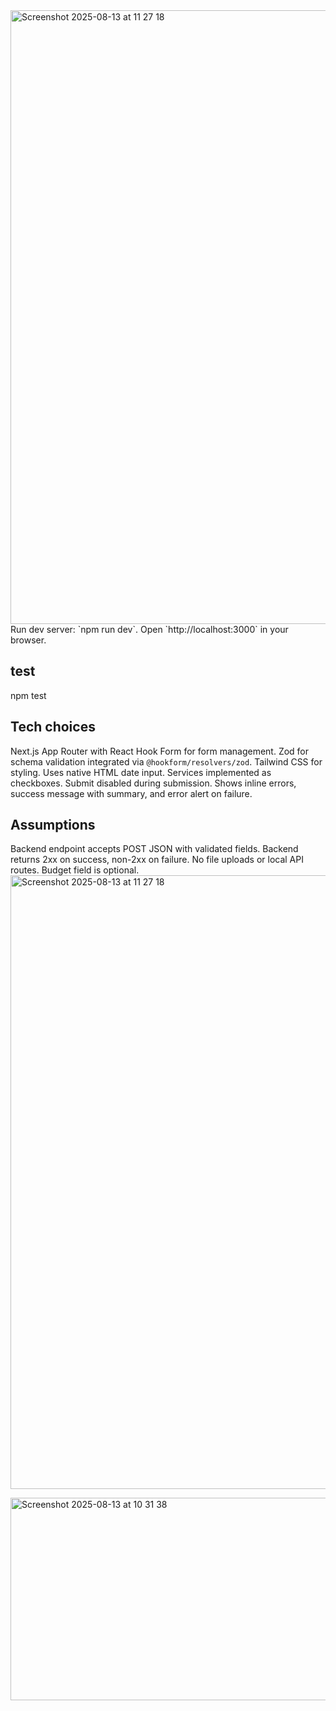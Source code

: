 <img width="1512" height="982" alt="Screenshot 2025-08-13 at 11 27 18" src="https://github.com/user-attachments/assets/02c1322e-8c6b-456b-bf62-b836b4084b55" />
Run dev server: `npm run dev`.
Open `http://localhost:3000` in your browser.

## test
npm test


## Tech choices

Next.js App Router with React Hook Form for form management.
Zod for schema validation integrated via `@hookform/resolvers/zod`.
Tailwind CSS for styling.
Uses native HTML date input.
Services implemented as checkboxes.
Submit disabled during submission.
Shows inline errors, success message with summary, and error alert on failure.

## Assumptions

Backend endpoint accepts POST JSON with validated fields.
Backend returns 2xx on success, non-2xx on failure.
No file uploads or local API routes.
Budget field is optional.
<img width="1512" height="982" alt="Screenshot 2025-08-13 at 11 27 18" src="https://github.com/user-attachments/assets/68f25fdb-588c-4f1a-a2a2-1f241b5ca9c8" />


 <img width="704" height="324" alt="Screenshot 2025-08-13 at 10 31 38" src="https://github.com/user-attachments/assets/497a4026-e593-4bcb-a558-efd044cc7749" />

